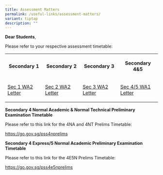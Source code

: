 ```yaml
---
title: Assessment Matters
permalink: /useful-links/assessment-matters/
variant: tiptap
description: ""
---
```

<p><strong>Dear Students</strong>,</p>
<p>Please refer to your respective assessment timetable:</p>
<table style="minWidth: 100px">
<colgroup>
<col>
<col>
<col>
<col>
</colgroup>
<tbody>
<tr>
<th rowspan="1" colspan="1">
<p>Secondary 1</p>
</th>
<th rowspan="1" colspan="1">
<p>Secondary 2</p>
</th>
<th rowspan="1" colspan="1">
<p>Secondary 3</p>
</th>
<th rowspan="1" colspan="1">
<p>Secondary 4&amp;5</p>
</th>
</tr>
<tr>
<td rowspan="1" colspan="1">
<p><a href="/files/2025_Sec_1_WA2_PG_Letter.pdf" rel="noopener nofollow" target="_blank">Sec 1 WA2 Letter</a>
</p>
</td>
<td rowspan="1" colspan="1">
<p><a href="/files/2025_Sec_2_WA2_PG_Letter.pdf" rel="noopener nofollow" target="_blank">Sec 2 WA2 Letter</a>
</p>
</td>
<td rowspan="1" colspan="1">
<p><a href="/files/2025_Sec_3_WA2_PG_Letter.pdf" rel="noopener noreferrer nofollow" target="_blank">Sec 3 WA2 Letter</a>
</p>
</td>
<td rowspan="1" colspan="1">
<p><a href="/files/2025_Sec_4___WA1_Schedule.pdf" rel="noopener nofollow" target="_blank">Sec 4/5 WA1 Letter</a>
</p>
</td>
</tr>
</tbody>
</table>
<p><strong>Secondary 4 Normal Academic &amp; Normal Technical Preliminary Examination Timetable</strong>
</p>
<p>Please refer to this link for the 4NA and 4NT Prelims Timetable:</p>
<p><a href="https://go.gov.sg/pss4nprelims" rel="noopener nofollow" target="_blank">https://go.gov.sg/pss4nprelims</a>
</p>
<p><strong>Secondary 4 Express/5 Normal Academic Preliminary Examination Timetable</strong>
</p>
<p>Please refer to this link for the 4E5N Prelims Timetable:</p>
<p><a href="https://go.gov.sg/pss4e5nprelims" rel="noopener noreferrer nofollow" target="_blank"><u>https://go.gov.sg/pss4e5nprelims</u></a>
</p>